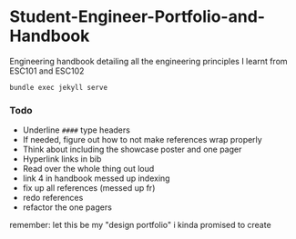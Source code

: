 # Student-Engineer-Portfolio-and-Handbook
Engineering handbook detailing all the engineering principles I learnt from ESC101 and ESC102

`bundle exec jekyll serve`

### Todo
- Underline `####` type headers
- If needed, figure out how to not make references wrap properly
- Think about including the showcase poster and one pager
- Hyperlink links in bib
- Read over the whole thing out loud
- link 4 in handbook messed up indexing
- fix up all references (messed up fr)
- redo references
- refactor the one pagers

remember: let this be my "design portfolio" i kinda promised to create
